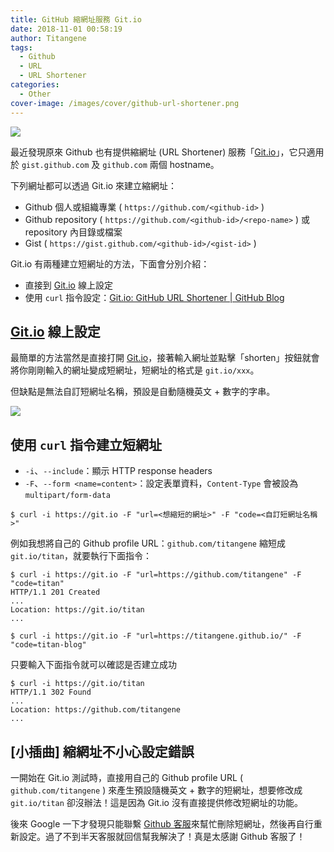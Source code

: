 ```yaml
---
title: GitHub 縮網址服務 Git.io
date: 2018-11-01 00:58:19
author: Titangene
tags:
  - Github
  - URL
  - URL Shortener
categories:
  - Other
cover-image: /images/cover/github-url-shortener.png
---
```


![](/images/cover/github-url-shortener.png)

最近發現原來 Github 也有提供縮網址 (URL Shortener) 服務「[Git.io](https://git.io/)」，它只適用於 `gist.github.com` 及 `github.com` 兩個 hostname。

<!-- more -->

下列網址都可以透過 Git.io 來建立縮網址：
- Github 個人或組織專業 ( `https://github.com/<github-id>` )
- Github repository ( `https://github.com/<github-id>/<repo-name>` ) 或 repository 內目錄或檔案
- Gist ( `https://gist.github.com/<github-id>/<gist-id>` )

Git.io 有兩種建立短網址的方法，下面會分別介紹：
- 直接到 [Git.io](https://git.io/) 線上設定
- 使用 `curl` 指令設定：[Git.io: GitHub URL Shortener | GitHub Blog](https://blog.github.com/2011-11-10-git-io-github-url-shortener/)

## [Git.io](https://git.io/) 線上設定
最簡單的方法當然是直接打開 [Git.io](https://git.io/)，接著輸入網址並點擊「shorten」按鈕就會將你剛剛輸入的網址變成短網址，短網址的格式是 `git.io/xxx`。

但缺點是無法自訂短網址名稱，預設是自動隨機英文 + 數字的字串。

![](/images/github-url-shortener/github-url-shortener.png)

## 使用 `curl` 指令建立短網址

- `-i`、`--include`：顯示 HTTP response headers
- `-F`、`--form <name=content>`：設定表單資料，`Content-Type` 會被設為 `multipart/form-data`

```shell
$ curl -i https://git.io -F "url=<想縮短的網址>" -F "code=<自訂短網址名稱>"
```

例如我想將自己的 Github profile URL：`github.com/titangene` 縮短成 `git.io/titan`，就要執行下面指令：

```shell
$ curl -i https://git.io -F "url=https://github.com/titangene" -F "code=titan"
HTTP/1.1 201 Created
...
Location: https://git.io/titan
...

$ curl -i https://git.io -F "url=https://titangene.github.io/" -F "code=titan-blog"
```

只要輸入下面指令就可以確認是否建立成功

```shell
$ curl -i https://git.io/titan
HTTP/1.1 302 Found
...
Location: https://github.com/titangene
...
```

## [小插曲] 縮網址不小心設定錯誤
一開始在 Git.io 測試時，直接用自己的 Github profile URL ( `github.com/titangene` ) 來產生預設隨機英文 + 數字的短網址，想要修改成 `git.io/titan` 卻沒辦法！這是因為 Git.io 沒有直接提供修改短網址的功能。

後來 Google 一下才發現只能聯繫 [Github 客服](https://github.com/contact)來幫忙刪除短網址，然後再自行重新設定。過了不到半天客服就回信幫我解決了！真是太感謝 Github 客服了！
